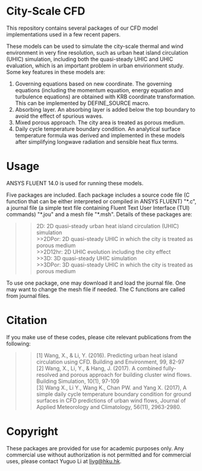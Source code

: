 City-Scale CFD
===
This repository contains several packages of our CFD model implementations used in a few recent papers.

These models can be used to simulate the city-scale thermal and wind environment in very fine resolution, such as urban heat island circulation (UHIC) simulation, including both the quasi-steady UHIC and UHIC evaluation, which is an important problem in urban envirionment study. Some key features in these models are:
1)	Governing equations based on new coordinate.
The governing equations (including the momentum equation, energy equation and turbulence equations) are obtained with KRB coordinate transformation. This can be implemented by DEFINE_SOURCE macro.
2)	Absorbing layer.
An absorbing layer is added below the top boundary to avoid the effect of spurious waves.
3)	Mixed porous approach.
The city area is treated as porous medium.
4)	Daily cycle temperature boundary condition.
An analytical surface temperature formula was derived and implemented in these models after simplifying longwave radiation and sensible heat flux terms.

Usage
===
ANSYS FLUENT 14.0 is used for running these models.

Five packages are included. Each package includes a source code file (C function that can be either interpreted or compiled in ANSYS FLUENT) "\*.c", a journal file (a simple text file containing Fluent Text User Interface (TUI) commands) "\*.jou" and a mesh file "\*.msh". Details of these packages are:<br>
>>2D: 2D quasi-steady urban heat island circulation (UHIC) simulation<br>
     >>2DPor: 2D quasi-steady UHIC in which the city is treated as porous medium<br>
     >>2D12hr: 2D UHIC evolution including the city effect<br>
     >>3D: 3D quasi-steady UHIC simulation<br>
     >>3DPor: 3D quasi-steady UHIC in which the city is treated as porous medium

To use one package, one may download it and load the journal file. One may want to change the mesh file if needed. The C functions are called from journal files.  

Citation
===
If you make use of these codes, please cite relevant publications from the following:

  >>[1] Wang, X., & Li, Y. (2016). Predicting urban heat island circulation using CFD. Building and Environment, 99, 82-97<br>
  >>[2] Wang, X., Li, Y., & Hang, J. (2017). A combined fully-resolved and porous approach for building cluster wind flows. Building Simulation, 10(1), 97-109<br>
  >>[3] Wang X., Li Y., Wang K., Chan PW. and Yang X. (2017), A simple daily cycle temperature boundary condition for ground surfaces in CFD predictions of urban wind flows, Journal of Applied Meteorology and Climatology, 56(11), 2963-2980.

Copyright
===
These packages are provided for use for academic purposes only. Any commercial use without authorization is not permitted and for commercial uses, please contact Yuguo Li at liyg@hku.hk.
